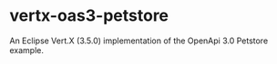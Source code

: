 # vertx-oas3-petstore
An Eclipse Vert.X (3.5.0) implementation of the OpenApi 3.0 Petstore example.
